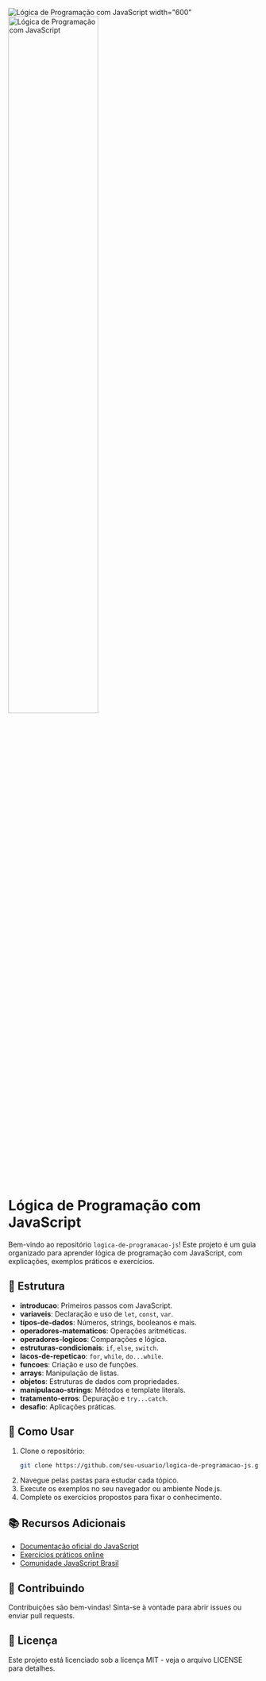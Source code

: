 ![Lógica de Programação com JavaScript width="600"](https://i.imgur.com/toT9iDi.png)
<img src="https://i.imgur.com/toT9iDi.png" alt="Lógica de Programação com JavaScript" width="60%" />

# Lógica de Programação com JavaScript

Bem-vindo ao repositório `logica-de-programacao-js`! Este projeto é um guia organizado para aprender lógica de programação com JavaScript, com explicações, exemplos práticos e exercícios.

## 📁 Estrutura

- **introducao**: Primeiros passos com JavaScript.
- **variaveis**: Declaração e uso de `let`, `const`, `var`.
- **tipos-de-dados**: Números, strings, booleanos e mais.
- **operadores-matematicos**: Operações aritméticas.
- **operadores-logicos**: Comparações e lógica.
- **estruturas-condicionais**: `if`, `else`, `switch`.
- **lacos-de-repeticao**: `for`, `while`, `do...while`.
- **funcoes**: Criação e uso de funções.
- **arrays**: Manipulação de listas.
- **objetos**: Estruturas de dados com propriedades.
- **manipulacao-strings**: Métodos e template literals.
- **tratamento-erros**: Depuração e `try...catch`.
- **desafio**: Aplicações práticas.

## 🚀 Como Usar

1. Clone o repositório:
   ```bash
   git clone https://github.com/seu-usuario/logica-de-programacao-js.git
   ```
2. Navegue pelas pastas para estudar cada tópico.
3. Execute os exemplos no seu navegador ou ambiente Node.js.
4. Complete os exercícios propostos para fixar o conhecimento.

## 📚 Recursos Adicionais

- [Documentação oficial do JavaScript](https://developer.mozilla.org/pt-BR/docs/Web/JavaScript)
- [Exercícios práticos online](https://www.w3schools.com/js/default.asp)
- [Comunidade JavaScript Brasil](https://github.com/brazil-js)

## 🤝 Contribuindo

Contribuições são bem-vindas! Sinta-se à vontade para abrir issues ou enviar pull requests.

## 📄 Licença

Este projeto está licenciado sob a licença MIT - veja o arquivo LICENSE para detalhes.
